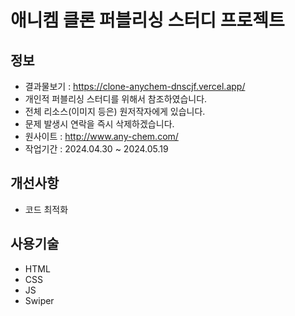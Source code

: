 # 애니켐 클론 퍼블리싱 스터디 프로젝트

## 정보

- 결과물보기 : https://clone-anychem-dnscjf.vercel.app/
- 개인적 퍼블리싱 스터디를 위해서 참조하였습니다.
- 전체 리소스(이미지 등은) 원저작자에게 있습니다.
- 문제 발생시 연락을 즉시 삭제하겠습니다.
- 원사이트 : http://www.any-chem.com/
- 작업기간 : 2024.04.30 ~ 2024.05.19

## 개선사항

- 코드 최적화

## 사용기술

- HTML
- CSS
- JS
- Swiper
